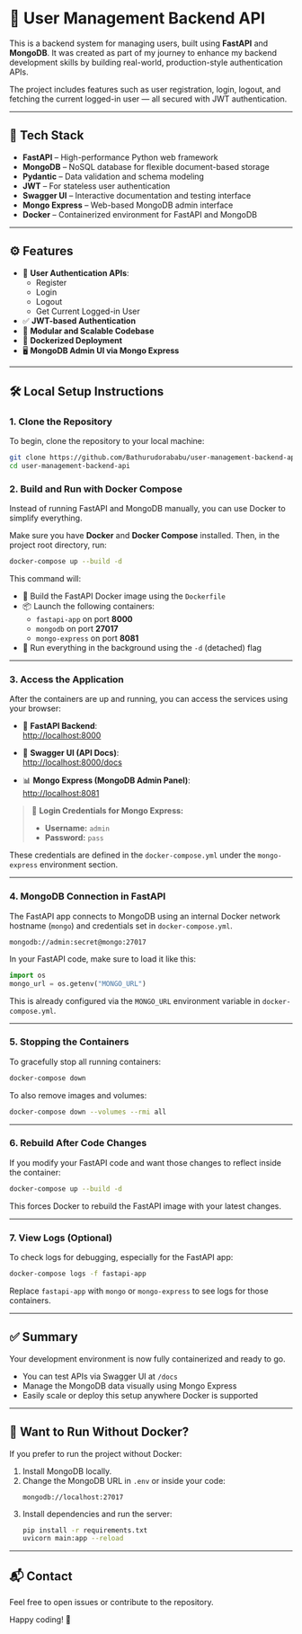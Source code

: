 # 🧩 User Management Backend API

This is a backend system for managing users, built using **FastAPI** and **MongoDB**. It was created as part of my journey to enhance my backend development skills by building real-world, production-style authentication APIs.

The project includes features such as user registration, login, logout, and fetching the current logged-in user — all secured with JWT authentication.

---

## 🚀 Tech Stack

- **FastAPI** – High-performance Python web framework  
- **MongoDB** – NoSQL database for flexible document-based storage  
- **Pydantic** – Data validation and schema modeling  
- **JWT** – For stateless user authentication  
- **Swagger UI** – Interactive documentation and testing interface  
- **Mongo Express** – Web-based MongoDB admin interface  
- **Docker** – Containerized environment for FastAPI and MongoDB

---

## ⚙️ Features

- 🔐 **User Authentication APIs**:
  - Register
  - Login
  - Logout
  - Get Current Logged-in User
- ✅ **JWT-based Authentication**
- 🧩 **Modular and Scalable Codebase**
- 🐳 **Dockerized Deployment**
- 🖥️ **MongoDB Admin UI via Mongo Express**

---

## 🛠️ Local Setup Instructions

### 1. Clone the Repository

To begin, clone the repository to your local machine:

```bash
git clone https://github.com/Bathurudorababu/user-management-backend-api.git
cd user-management-backend-api
```

### 2. Build and Run with Docker Compose

Instead of running FastAPI and MongoDB manually, you can use Docker to simplify everything.

Make sure you have **Docker** and **Docker Compose** installed. Then, in the project root directory, run:

```bash
docker-compose up --build -d
```

This command will:
- 🐳 Build the FastAPI Docker image using the `Dockerfile`
- 📦 Launch the following containers:
  - `fastapi-app` on port **8000**
  - `mongodb` on port **27017**
  - `mongo-express` on port **8081**
- 🔁 Run everything in the background using the `-d` (detached) flag

---

### 3. Access the Application

After the containers are up and running, you can access the services using your browser:

- 🚀 **FastAPI Backend**:  
  [http://localhost:8000](http://localhost:8000)

- 📘 **Swagger UI (API Docs)**:  
  [http://localhost:8000/docs](http://localhost:8000/docs)

- 📊 **Mongo Express (MongoDB Admin Panel)**:  
  [http://localhost:8081](http://localhost:8081)

> 🛂 **Login Credentials for Mongo Express:**
> - **Username:** `admin`  
> - **Password:** `pass`

These credentials are defined in the `docker-compose.yml` under the `mongo-express` environment section.

---

### 4. MongoDB Connection in FastAPI

The FastAPI app connects to MongoDB using an internal Docker network hostname (`mongo`) and credentials set in `docker-compose.yml`.

```env
mongodb://admin:secret@mongo:27017
```

In your FastAPI code, make sure to load it like this:

```python
import os
mongo_url = os.getenv("MONGO_URL")
```

This is already configured via the `MONGO_URL` environment variable in `docker-compose.yml`.

---

### 5. Stopping the Containers

To gracefully stop all running containers:

```bash
docker-compose down
```

To also remove images and volumes:

```bash
docker-compose down --volumes --rmi all
```

---

### 6. Rebuild After Code Changes

If you modify your FastAPI code and want those changes to reflect inside the container:

```bash
docker-compose up --build -d
```

This forces Docker to rebuild the FastAPI image with your latest changes.

---

### 7. View Logs (Optional)

To check logs for debugging, especially for the FastAPI app:

```bash
docker-compose logs -f fastapi-app
```

Replace `fastapi-app` with `mongo` or `mongo-express` to see logs for those containers.

---

## ✅ Summary

Your development environment is now fully containerized and ready to go.

- You can test APIs via Swagger UI at `/docs`
- Manage the MongoDB data visually using Mongo Express
- Easily scale or deploy this setup anywhere Docker is supported

---

## 🧪 Want to Run Without Docker?

If you prefer to run the project without Docker:

1. Install MongoDB locally.
2. Change the MongoDB URL in `.env` or inside your code:
   ```env
   mongodb://localhost:27017
   ```
3. Install dependencies and run the server:
   ```bash
   pip install -r requirements.txt
   uvicorn main:app --reload
   ```

---

## 📬 Contact

Feel free to open issues or contribute to the repository.

Happy coding! 🚀
